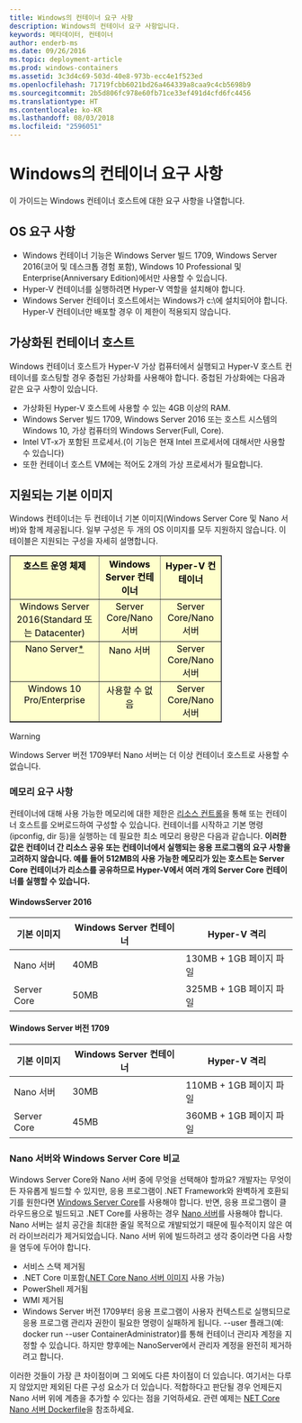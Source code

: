 ```yaml
---
title: Windows의 컨테이너 요구 사항
description: Windows의 컨테이너 요구 사항입니다.
keywords: 메타데이터, 컨테이너
author: enderb-ms
ms.date: 09/26/2016
ms.topic: deployment-article
ms.prod: windows-containers
ms.assetid: 3c3d4c69-503d-40e8-973b-ecc4e1f523ed
ms.openlocfilehash: 71719fcbb6021bd26a464339a8caa9c4cb5698b9
ms.sourcegitcommit: 2b5d806fc978e60fb71ce33ef491d4cfd6fc4456
ms.translationtype: HT
ms.contentlocale: ko-KR
ms.lasthandoff: 08/03/2018
ms.locfileid: "2596051"
---
```

# <a name="windows-container-requirements"></a>Windows의 컨테이너 요구 사항

이 가이드는 Windows 컨테이너 호스트에 대한 요구 사항을 나열합니다.

## <a name="os-requirements"></a>OS 요구 사항

- Windows 컨테이너 기능은 Windows Server 빌드 1709, Windows Server 2016(코어 및 데스크톱 경험 포함), Windows 10 Professional 및 Enterprise(Anniversary Edition)에서만 사용할 수 있습니다.
- Hyper-V 컨테이너를 실행하려면 Hyper-V 역할을 설치해야 합니다.
- Windows Server 컨테이너 호스트에서는 Windows가 c:\에 설치되어야 합니다. Hyper-V 컨테이너만 배포할 경우 이 제한이 적용되지 않습니다.

## <a name="virtualized-container-hosts"></a>가상화된 컨테이너 호스트

Windows 컨테이너 호스트가 Hyper-V 가상 컴퓨터에서 실행되고 Hyper-V 호스트 컨테이너를 호스팅할 경우 중첩된 가상화를 사용해야 합니다. 중첩된 가상화에는 다음과 같은 요구 사항이 있습니다.

- 가상화된 Hyper-V 호스트에 사용할 수 있는 4GB 이상의 RAM.
- Windows Server 빌드 1709, Windows Server 2016 또는 호스트 시스템의 Windows 10, 가상 컴퓨터의 Windows Server(Full, Core).
- Intel VT-x가 포함된 프로세서.(이 기능은 현재 Intel 프로세서에 대해서만 사용할 수 있습니다)
- 또한 컨테이너 호스트 VM에는 적어도 2개의 가상 프로세서가 필요합니다.

## <a name="supported-base-images"></a>지원되는 기본 이미지

Windows 컨테이너는 두 컨테이너 기본 이미지(Windows Server Core 및 Nano 서버)와 함께 제공됩니다. 일부 구성은 두 개의 OS 이미지를 모두 지원하지 않습니다. 이 테이블은 지원되는 구성을 자세히 설명합니다.

<table border="1" style="background-color:FFFFCC;border-collapse:collapse;border:1px solid FFCC00;color:000000;width:75%" cellpadding="5" cellspacing="5">
<thead>
<tr valign="top">
<th><center>호스트 운영 체제</center></th>
<th><center>Windows Server 컨테이너</center></th>
<th><center>Hyper-V 컨테이너</center></th>
</tr>
</thead>
<tbody>
<tr valign="top">
<td><center>Windows Server 2016(Standard 또는 Datacenter)</center></td>
<td><center>Server Core/Nano 서버</center></td>
<td><center>Server Core/Nano 서버</center></td>
</tr>
<tr valign="top">
<td><center>Nano Server<a href="#warn-1">*</a></center></td>
<td><center> Nano 서버</center></td>
<td><center>Server Core/Nano 서버</center></td>
</tr>
<tr valign="top">
<td><center>Windows 10 Pro/Enterprise</center></td>
<td><center>사용할 수 없음</center></td>
<td><center>Server Core/Nano 서버</center></td>
</tr>
</tbody>
</table>

> [!Warning]  
> <span id="warn-1">Windows Server 버전 1709부터 Nano 서버는 더 이상 컨테이너 호스트로 사용할 수 없습니다.</span>


### <a name="memory-requirements"></a>메모리 요구 사항
컨테이너에 대해 사용 가능한 메모리에 대한 제한은 [리소스 컨트롤](https://docs.microsoft.com/en-us/virtualization/windowscontainers/manage-containers/resource-controls)을 통해 또는 컨테이너 호스트를 오버로드하여 구성할 수 있습니다.  컨테이너를 시작하고 기본 명령(ipconfig, dir 등)을 실행하는 데 필요한 최소 메모리 용량은 다음과 같습니다.  __이러한 값은 컨테이너 간 리소스 공유 또는 컨테이너에서 실행되는 응용 프로그램의 요구 사항을 고려하지 않습니다.  예를 들어 512MB의 사용 가능한 메모리가 있는 호스트는 Server Core 컨테이너가 리소스를 공유하므로 Hyper-V에서 여러 개의 Server Core 컨테이너를 실행할 수 있습니다.__

#### <a name="windows-server-2016"></a>WindowsServer 2016
| 기본 이미지  | Windows Server 컨테이너 | Hyper-V 격리    |
| ----------- | ------------------------ | -------------------- |
| Nano 서버 | 40MB                     | 130MB + 1GB 페이지 파일 |
| Server Core | 50MB                     | 325MB + 1GB 페이지 파일 |

#### <a name="windows-server-version-1709"></a>Windows Server 버전 1709
| 기본 이미지  | Windows Server 컨테이너 | Hyper-V 격리    |
| ----------- | ------------------------ | -------------------- |
| Nano 서버 | 30MB                     | 110MB + 1GB 페이지 파일 |
| Server Core | 45MB                     | 360MB + 1GB 페이지 파일 |


### <a name="nano-server-vs-windows-server-core"></a>Nano 서버와 Windows Server Core 비교

Windows Server Core와 Nano 서버 중에 무엇을 선택해야 할까요? 개발자는 무엇이든 자유롭게 빌드할 수 있지만, 응용 프로그램이 .NET Framework와 완벽하게 호환되기를 원한다면 [Windows Server Core](https://hub.docker.com/r/microsoft/windowsservercore/)를 사용해야 합니다. 반면, 응용 프로그램이 클라우드용으로 빌드되고 .NET Core를 사용하는 경우 [Nano 서버](https://hub.docker.com/r/microsoft/nanoserver/)를 사용해야 합니다. Nano 서버는 설치 공간을 최대한 줄일 목적으로 개발되었기 때문에 필수적이지 않은 여러 라이브러리가 제거되었습니다. Nano 서버 위에 빌드하려고 생각 중이라면 다음 사항을 염두에 두어야 합니다.

- 서비스 스택 제거됨
- .NET Core 미포함([.NET Core Nano 서버 이미지](https://hub.docker.com/r/microsoft/dotnet/) 사용 가능)
- PowerShell 제거됨
- WMI 제거됨
- Windows Server 버전 1709부터 응용 프로그램이 사용자 컨텍스트로 실행되므로 응용 프로그램 관리자 권한이 필요한 명령이 실패하게 됩니다. --user 플래그(예: docker run --user ContainerAdministrator)를 통해 컨테이너 관리자 계정을 지정할 수 있습니다. 하지만 향후에는 NanoServer에서 관리자 계정을 완전히 제거하려고 합니다.

이러한 것들이 가장 큰 차이점이며 그 외에도 다른 차이점이 더 있습니다. 여기서는 다루지 않았지만 제외된 다른 구성 요소가 더 있습니다. 적합하다고 판단될 경우 언제든지 Nano 서버 위에 계층을 추가할 수 있다는 점을 기억하세요. 관련 예제는 [NET Core Nano 서버 Dockerfile](https://github.com/dotnet/dotnet-docker/blob/master/2.1/sdk/nanoserver-1803/amd64/Dockerfile)을 참조하세요.

